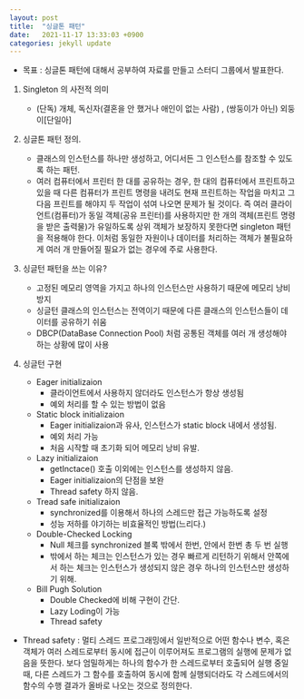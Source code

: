 ```yaml
---
layout: post
title:  "싱글톤 패턴"
date:   2021-11-17 13:33:03 +0900
categories: jekyll update
---
```

- 목표 : 싱글톤 패턴에 대해서 공부하여 자료를 만들고 스터디 그룹에서 발표한다.

1. Singleton 의 사전적 의미
	- (단독) 개체, 독신자(결혼을 안 했거나 애인이 없는 사람) , (쌍둥이가 아닌) 외둥이[단일아]
2. 싱글톤 패턴 정의.
	- 클래스의 인스턴스를 하나만 생성하고, 어디서든 그 인스턴스를 참조할 수 있도록 하는 패턴.
	- 여러 컴퓨터에서 프린터 한 대를 공유하는 경우, 한 대의 컴퓨터에서 프린트하고 있을 때 다른 컴퓨터가 프린트 명령을 내려도 현재 프린트하는 작업을 마치고 그다음 프린트를 해야지 두 작업이 섞여 나오면 문제가 될 것이다. 즉 여러 클라이언트(컴퓨터)가 동일 객체(공유 프린터)를 사용하지만 한 개의 객체(프린트 명령을 받은 출력물)가 유일하도록 상위 객체가 보장하지 못한다면 singleton 패턴을 적용해야 한다. 이처럼 동일한 자원이나 데이터를 처리하는 객체가 불필요하게 여러 개 만들어질 필요가 없는 경우에 주로 사용한다.


3. 싱글턴 패턴을 쓰는 이유?
	- 고정된 메모리 영역을 가지고 하나의 인스턴스만 사용하기 때문에 메모리 낭비 방지
	- 싱글턴 클래스의 인스턴스는 전역이기 때문에 다른 클래스의 인스턴스들이 데이터를 공유하기 쉬움
	- DBCP(DataBase Connection Pool) 처럼 공통된 객체를 여러 개 생성해야 하는 상황에 많이 사용

4. 싱글턴 구현
	- Eager initializaion
		- 클라이언트에서 사용하지 않더라도 인스턴스가 항상 생성됨
		- 예외 처리를 할 수 있는 방법이 없음
	- Static block initializaion
		- Eager initializaion과 유사, 인스턴스가  static block 내에서 생성됨.
		- 예외 처리 가능
		- 처음  시작할 때 초기화 되어 메모리 낭비 유발.
	- Lazy initializaion
		- getInctace() 호출 이외에는 인스턴스를 생성하지 않음.
		- Eager initializaion의 단점을 보완
		- Thread safety 하지 않음.
	- Tread safe initializaion
		- synchronized를 이용해서 하나의 스레드만 접근 가능하도록 설정
		- 성능 저하를 야기하는 비효율적인 방법(느리다.)
	- Double-Checked Locking
		- Null 체크를 synchronized 블록 밖에서 한번, 안에서 한번 총 두 번 실행
		- 밖에서 하는 체크는 인스턴스가 있는 경우 빠르게 리턴하기 위해서 안쪽에서 하는 체크는 인스턴스가 생성되지 않은 경우 하나의 인스턴스만 생성하기 위해.
	- Bill Pugh Solution
		- Double Checked에 비해 구현이 간단.
		- Lazy Loding이 가능
		- Thread safety

- Thread safety : 멀티 스레드 프로그래밍에서 일반적으로 어떤 함수나 변수, 혹은 객체가 여러 스레드로부터 동시에 접근이 이루어져도 프로그램의 실행에 문제가 없음을 뜻한다. 보다 엄밀하게는 하나의 함수가 한 스레드로부터 호출되어 실행 중일 때, 다른 스레드가 그 함수를 호출하여 동시에 함께 실행되더라도 각 스레드에서의 함수의 수행 결과가 올바로 나오는 것으로 정의한다.